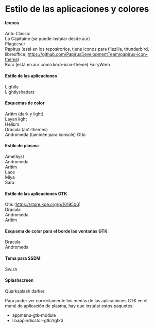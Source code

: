 # Estilo de las aplicaciones y colores

#### Iconos
Antu Classic  
La Capitaine (se puede instalar desde aur)  
Plaguesur  
Papirus (está en los reposirorios, tiene iconos para filezilla, thunderbird, libreoffice, https://github.com/PapirusDevelopmentTeam/papirus-icon-theme)  
Kora (está en aur como kora-icon-theme) 
FairyWren

#### Estilo de las aplicaciones
Lightly  
Lightlyshaders

#### Esquemas de color
Aritim (dark y light)  
Layan light  
Helium  
Dracula (ant-themes)  
Andromeda (también para konsole) 
Otto

#### Estilo de plasma
Amethyst  
Andromeda  
Aritim  
Lace  
Miya  
Sara

#### Estilo de las aplicaciones GTK
Otis (https://store.kde.org/p/1619506)  
Dracula  
Andromeda  
Aritim

#### Esquema de color para el borde las ventanas GTK
Dracula  
Andromeda

#### Tema para SSDM
Swish

#### Splashscreen
Quarksplash darker

Para poder ver correctamente los menús de las aplicaciones GTK en el menú de aplicación de plasma, hay que instalar estos paquetes:  
- appmenu-gtk-module
- libappindicator-gtk2/gtk3
